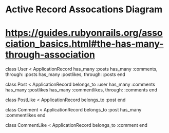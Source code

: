 # Active Record Assocations Diagram 
# https://guides.rubyonrails.org/association_basics.html#the-has-many-through-association

class User < ApplicationRecord 
  has_many :posts 
  has_many :comments, through: :posts
  has_many :postlikes, through: :posts
end 

class Post < ApplicationRecord 
  belongs_to :user
  has_many :comments
  has_many :postlikes
  has_many :commentlikes, through: :comments 
end 

class PostLike < ApplicationRecord 
  belongs_to :post 
end 

class Comment < ApplicationRecord
  belongs_to :post
  has_many :commentlikes
end 

class CommentLike < ApplicationRecord
  belongs_to :comment
end 